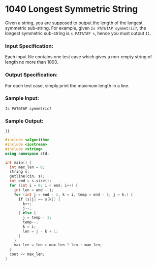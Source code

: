 # 1040 Longest Symmetric String
Given a string, you are supposed to output the length of the longest symmetric sub-string. For example, given `Is PAT&TAP symmetric?`, the longest symmetric sub-string is `s PAT&TAP s`, hence you must output `11`.

### Input Specification:

Each input file contains one test case which gives a non-empty string of length no more than 1000.

### Output Specification:

For each test case, simply print the maximum length in a line.

### Sample Input:
```in
Is PAT&TAP symmetric?
```

### Sample Output:
```out
11
```

```cpp
#include <algorithm>
#include <iostream>
#include <string>
using namespace std;

int main() {
  int max_len = 0;
  string s;
  getline(cin, s);
  int end = s.size();
  for (int i = 0; i < end; i++) {
    int len = end - i;
    for (int j = end - 1, k = i, temp = end - 1; j > k;) {
      if (s[j] == s[k]) {
        k++;
        j--;
      } else {
        j = temp - 1;
        temp--;
        k = i;
        len = j - k + 1;
      }
    }
    max_len = len > max_len ? len : max_len;
  }
  cout << max_len;
}
```